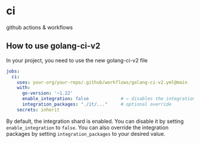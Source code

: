 # ci
github actions &amp; workflows


## How to use golang-ci-v2

In your project, you need to use the new golang-ci-v2 file

```yaml
jobs:
  ci:
    uses: your-org/your-repo/.github/workflows/golang-ci-v2.yml@main
    with:
      go-version: '~1.22'
      enable_integration: false            # ← disables the integration shard
      integration_packages: "./it/..."     # optional override
    secrets: inherit
```

By default, the integration shard is enabled. You can disable it by setting `enable_integration` to `false`.
You can also override the integration packages by setting `integration_packages` to your desired value.
